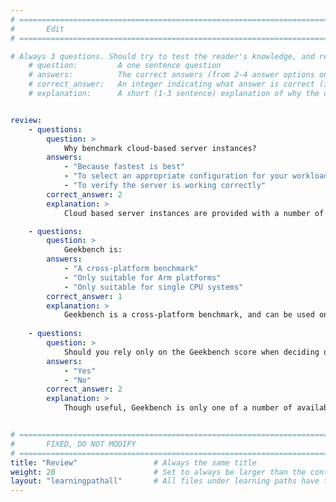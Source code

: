 ```yaml
---
# ================================================================================
#       Edit
# ================================================================================

# Always 3 questions. Should try to test the reader's knowledge, and reinforce the key points you want them to remember.
    # question:         A one sentence question
    # answers:          The correct answers (from 2-4 answer options only). Should be surrounded by quotes.
    # correct_answer:   An integer indicating what answer is correct (index starts from 0)
    # explanation:      A short (1-3 sentence) explanation of why the correct answer is correct. Can add aditional context if desired


review:
    - questions:
        question: >
            Why benchmark cloud-based server instances?
        answers:
            - "Because fastest is best"
            - "To select an appropriate configuration for your workload"
            - "To verify the server is working correctly"
        correct_answer: 2
        explanation: >
            Cloud based server instances are provided with a number of configuration options. It is best to select an appropriate configuration to balance operating cost and necessary performance.

    - questions:
        question: >
            Geekbench is:
        answers:
            - "A cross-platform benchmark"
            - "Only suitable for Arm platforms"
            - "Only suitable for single CPU systems"
        correct_answer: 1
        explanation: >
            Geekbench is a cross-platform benchmark, and can be used on single and multi-core systems.
               
    - questions:
        question: >
            Should you rely only on the Geekbench score when deciding on your server configuration?
        answers:
            - "Yes"
            - "No"
        correct_answer: 2
        explanation: >
            Though useful, Geekbench is only one of a number of available benchmarks. See other learning paths to see how to run and benchmark other applications.


# ================================================================================
#       FIXED, DO NOT MODIFY
# ================================================================================
title: "Review"                 # Always the same title
weight: 20                      # Set to always be larger than the content in this path
layout: "learningpathall"       # All files under learning paths have this same wrapper
---
```

